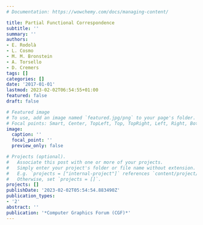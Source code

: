 ```yaml
---
# Documentation: https://wowchemy.com/docs/managing-content/

title: Partial Functional Correspondence
subtitle: ''
summary: ''
authors:
- E. Rodolà
- L. Cosmo
- M. M. Bronstein
- A. Torsello
- D. Cremers
tags: []
categories: []
date: '2017-01-01'
lastmod: 2023-02-02T06:54:55+01:00
featured: false
draft: false

# Featured image
# To use, add an image named `featured.jpg/png` to your page's folder.
# Focal points: Smart, Center, TopLeft, Top, TopRight, Left, Right, BottomLeft, Bottom, BottomRight.
image:
  caption: ''
  focal_point: ''
  preview_only: false

# Projects (optional).
#   Associate this post with one or more of your projects.
#   Simply enter your project's folder or file name without extension.
#   E.g. `projects = ["internal-project"]` references `content/project/deep-learning/index.md`.
#   Otherwise, set `projects = []`.
projects: []
publishDate: '2023-02-02T05:54:54.883490Z'
publication_types:
- '2'
abstract: ''
publication: '*Computer Graphics Forum (CGF)*'
---
```

